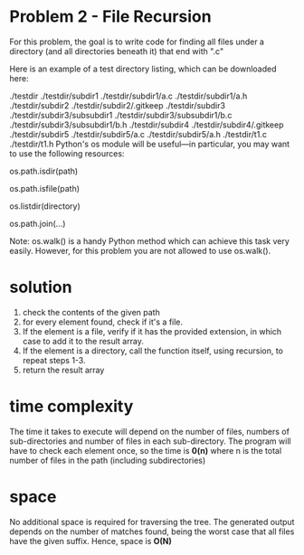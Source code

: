 # Problem 2 - File Recursion

For this problem, the goal is to write code for finding all files under a directory (and all directories beneath it) that end with ".c"

Here is an example of a test directory listing, which can be downloaded here:

./testdir
./testdir/subdir1
./testdir/subdir1/a.c
./testdir/subdir1/a.h
./testdir/subdir2
./testdir/subdir2/.gitkeep
./testdir/subdir3
./testdir/subdir3/subsubdir1
./testdir/subdir3/subsubdir1/b.c
./testdir/subdir3/subsubdir1/b.h
./testdir/subdir4
./testdir/subdir4/.gitkeep
./testdir/subdir5
./testdir/subdir5/a.c
./testdir/subdir5/a.h
./testdir/t1.c
./testdir/t1.h
Python's os module will be useful—in particular, you may want to use the following resources:

os.path.isdir(path)

os.path.isfile(path)

os.listdir(directory)

os.path.join(...)

Note: os.walk() is a handy Python method which can achieve this task very easily. However, for this problem you are not allowed to use os.walk().

# solution
1. check the contents of the given path
2. for every element found, check if it's a file.
3. If the element is a file, verify if it has the provided extension, in which case to add it to the result array.
4. If the element is a directory, call the function itself, using recursion, to repeat steps 1-3.
5. return the result array

# time complexity
The time it takes to execute will depend on the number of files, numbers of sub-directories and number of files in each sub-directory.
The program will have to check each element once, so the time is **0(n)** where n is the total number of files in the path (including subdirectories)

# space
No additional space is required for traversing the tree. 
The generated output depends on the number of matches found, being the worst case that all files have the given suffix. Hence, space is **O(N)**